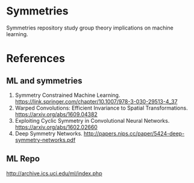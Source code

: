 # Symmetries

Symmetries repository study group theory implications on machine learning.

# References

## ML and symmetries
1. Symmetry Constrained Machine Learning. https://link.springer.com/chapter/10.1007/978-3-030-29513-4_37
2. Warped Convolutions: Efficient Invariance to Spatial Transformations. https://arxiv.org/abs/1609.04382
3. Exploiting Cyclic Symmetry in Convolutional Neural Networks. https://arxiv.org/abs/1602.02660
4. Deep Symmetry Networks. http://papers.nips.cc/paper/5424-deep-symmetry-networks.pdf

## ML Repo

http://archive.ics.uci.edu/ml/index.php
